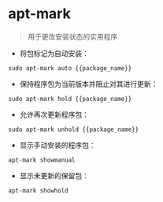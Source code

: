 # apt-mark

> 用于更改安装状态的实用程序

- 将包标记为自动安装：

`sudo apt-mark auto {{package_name}}`

- 保持程序包为当前版本并阻止对其进行更新：

`sudo apt-mark hold {{package_name}}`

- 允许再次更新程序包：

`sudo apt-mark unhold {{package_name}}`

- 显示手动安装的程序包：

`apt-mark showmanual`

- 显示未更新的保留包：

`apt-mark showhold`

[#]: contributors: ([Datura stramonium L.])